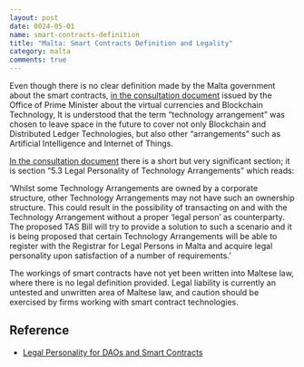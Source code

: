 ```yaml
---
layout: post
date: 0024-05-01
name: smart-contracts-definition
title: "Malta: Smart Contracts Definition and Legality"
category: malta
comments: true
---
```


Even though there is no clear definition made by the Malta government about the smart contracts,  [in the consultation document](https://opm.gov.mt/en/Documents/FSDEI%20-%20DLT%20Regulation%20Document.pdf) issued by the Office of Prime Minister about the virtual currencies and Blockchain Technology, It is understood that the term “technology arrangement” was chosen to leave space in the future to cover not only Blockchain and Distributed Ledger Technologies, but also other “arrangements” such as Artificial Intelligence and Internet of Things.

[In the consultation document](https://opm.gov.mt/en/Documents/FSDEI%20-%20DLT%20Regulation%20Document.pdf) there is a short but very significant section; it is section “5.3 Legal Personality of Technology Arrangements” which reads:

‘Whilst some Technology Arrangements are owned by a corporate structure, other Technology Arrangements may not have such an ownership structure. This could result in the possibility of transacting on and with the Technology Arrangement without a proper ‘legal person’ as counterparty. The proposed TAS Bill will try to provide a solution to such a scenario and it is being proposed that certain Technology Arrangements will be able to register with the Registrar for Legal Persons in Malta and acquire legal personality upon satisfaction of a number of requirements.’

The workings of smart contracts have not yet been written into Maltese law, where there is no legal definition provided. Legal liability is currently an untested and unwritten area of Maltese law, and caution should be exercised by firms working with smart contract technologies.

Reference
-- 
- [Legal Personality for DAOs and Smart Contracts](https://chainstrategies.com/2018/03/11/malta-blockchain-regulation-proposal-legal-personality-for-daos-and-smart-contracts/)
